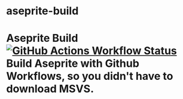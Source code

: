 # aseprite-build
# Aseprite Build [![GitHub Actions Workflow Status](https://img.shields.io/github/actions/workflow/status/Veha0001/aseprite-build/build.yml?style=for-the-badge&amp;labelColor=%23f5c2e7&amp;color=%231e1e2e)](https://github.com/Veha0001/aseprite-build/actions/workflows/build.yml)  Build Aseprite with Github Workflows, so you didn't have to download MSVS.
